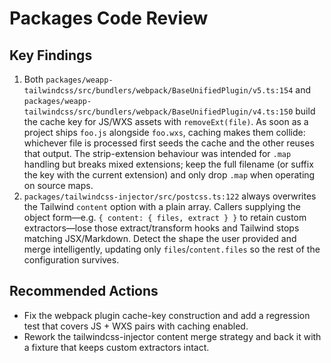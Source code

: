 # Packages Code Review

## Key Findings

1. Both `packages/weapp-tailwindcss/src/bundlers/webpack/BaseUnifiedPlugin/v5.ts:154` and `packages/weapp-tailwindcss/src/bundlers/webpack/BaseUnifiedPlugin/v4.ts:150` build the cache key for JS/WXS assets with `removeExt(file)`. As soon as a project ships `foo.js` alongside `foo.wxs`, caching makes them collide: whichever file is processed first seeds the cache and the other reuses that output. The strip-extension behaviour was intended for `.map` handling but breaks mixed extensions; keep the full filename (or suffix the key with the current extension) and only drop `.map` when operating on source maps.
2. `packages/tailwindcss-injector/src/postcss.ts:122` always overwrites the Tailwind `content` option with a plain array. Callers supplying the object form—e.g. `{ content: { files, extract } }` to retain custom extractors—lose those extract/transform hooks and Tailwind stops matching JSX/Markdown. Detect the shape the user provided and merge intelligently, updating only `files`/`content.files` so the rest of the configuration survives.

## Recommended Actions

- Fix the webpack plugin cache-key construction and add a regression test that covers JS + WXS pairs with caching enabled.
- Rework the tailwindcss-injector content merge strategy and back it with a fixture that keeps custom extractors intact.
